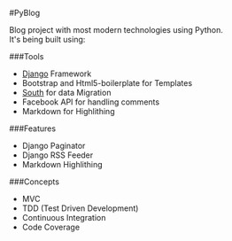 #PyBlog


Blog project with most modern technologies using Python.  
It's being built using:

###Tools
* [Django](djangoproject.com) Framework 
* Bootstrap and Html5-boilerplate for Templates
* [South](http://south.aeracode.org) for data Migration
* Facebook API for handling comments 
* Markdown for Highlithing


###Features
* Django Paginator
* Django RSS Feeder
* Markdown Highlithing


###Concepts
* MVC
* TDD (Test Driven Development)
* Continuous Integration
* Code Coverage
